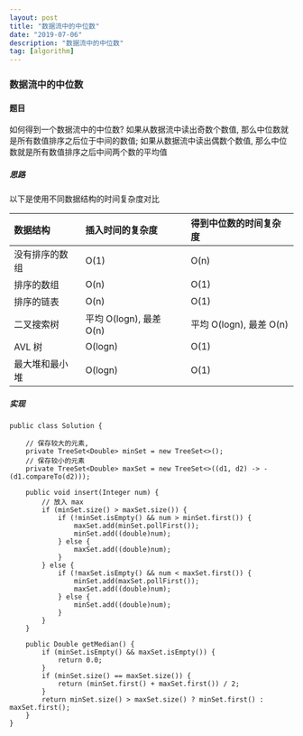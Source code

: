 ```yaml
---
layout: post
title: "数据流中的中位数"
date: "2019-07-06"
description: "数据流中的中位数"
tag: [algorithm]
---
```


### 数据流中的中位数

#### 题目
如何得到一个数据流中的中位数? 如果从数据流中读出奇数个数值, 那么中位数就是所有数值排序之后位于中间的数值; 如果从数据流中读出偶数个数值, 那么中位数就是所有数值排序之后中间两个数的平均值

##### 思路
以下是使用不同数据结构的时间复杂度对比

| 数据结构 | 插入时间的复杂度 | 得到中位数的时间复杂度  |
| :--- | :--- | :--- |
| 没有排序的数组 | O(1) | O(n) |
| 排序的数组 | O(n) | O(1) |
| 排序的链表 | O(n) | O(1) |
| 二叉搜索树 | 平均 O(logn), 最差 O(n) | 平均 O(logn), 最差 O(n) |
| AVL 树 | O(logn) | O(1) |
| 最大堆和最小堆 | O(logn) | O(1) |

##### 实现
```
public class Solution {

    // 保存较大的元素,
    private TreeSet<Double> minSet = new TreeSet<>();
    // 保存较小的元素
    private TreeSet<Double> maxSet = new TreeSet<>((d1, d2) -> -(d1.compareTo(d2)));

    public void insert(Integer num) {
        // 放入 max
        if (minSet.size() > maxSet.size()) {
            if (!minSet.isEmpty() && num > minSet.first()) {
                maxSet.add(minSet.pollFirst());
                minSet.add((double)num);
            } else {
                maxSet.add((double)num);
            }
        } else {
            if (!maxSet.isEmpty() && num < maxSet.first()) {
                minSet.add(maxSet.pollFirst());
                maxSet.add((double)num);
            } else {
                minSet.add((double)num);
            }
        }
    }

    public Double getMedian() {
        if (minSet.isEmpty() && maxSet.isEmpty()) {
            return 0.0;
        }
        if (minSet.size() == maxSet.size()) {
            return (minSet.first() + maxSet.first()) / 2;
        }
        return minSet.size() > maxSet.size() ? minSet.first() : maxSet.first();
    }
}
```
